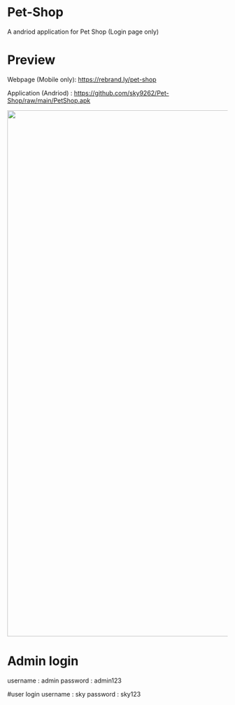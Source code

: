 # Pet-Shop
A andriod application for Pet Shop (Login page only)

# Preview
Webpage (Mobile only): https://rebrand.ly/pet-shop

Application (Andriod) : https://github.com/sky9262/Pet-Shop/raw/main/PetShop.apk

<img src="https://github.com/sky9262/Pet-Shop/blob/main/img/Preview.gif" style="height: 1200px; width: 720px;" />

# Admin login
username : admin
password : admin123

#user login
username : sky
password : sky123
